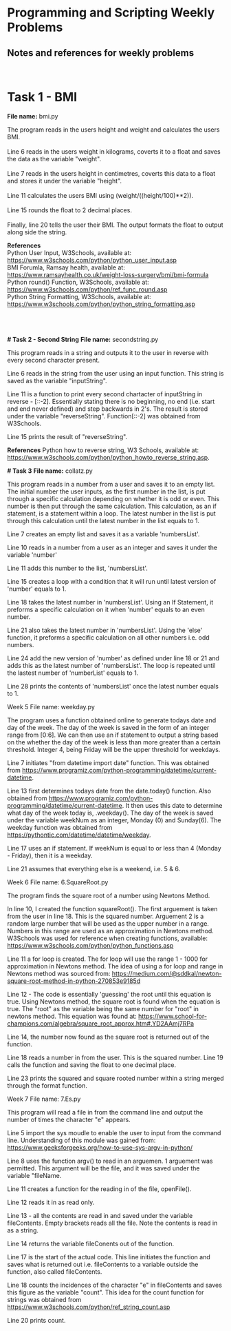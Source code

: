 # Programming and Scripting Weekly Problems <br />
## Notes and references for weekly problems
<br />

# Task 1 - BMI <br />
**File name:** bmi.py<br />

The program reads in the users height and weight and calculates the users BMI.  <br />
<br />
Line 6 reads in the users weight in kilograms, coverts it to a float and saves the data as the variable "weight".  <br />
<br />
Line 7 reads in the users height in centimetres, coverts this data to a float and stores it under the variable "height".  <br />
<br />
Line 11 calculates the users BMI using (weight/((height/100)**2)). <br /> 
<br />
Line 15 rounds the float to 2 decimal places. <br />
<br />
Finally, line 20 tells the user their BMI. The output formats the float to output along side the string. <br />

**References**<br />
Python User Input, W3Schools, available at: https://www.w3schools.com/python/python_user_input.asp<br />
BMI Forumla, Ramsay health, available at: https://www.ramsayhealth.co.uk/weight-loss-surgery/bmi/bmi-formula<br />
Python round() Function, W3Schools, available at: https://www.w3schools.com/python/ref_func_round.asp<br />
Python String Formatting, W3Schools, available at: https://www.w3schools.com/python/python_string_formatting.asp<br />
<br />
<br />
<br />

**# Task 2 - Second String**
**File name:** secondstring.py

This program reads in a string and outputs it to the user in reverse with every second character present.

Line 6 reads in the string from the user using an input function.  This string is saved as the variable "inputString". 

Line 11 is a function to print every second chartacter of inputString in reverse - [::-2]. Essentially stating there is no beginning, no end (i.e. start and end never defined) and step backwards in 2's. The result is stored under the variable "reverseString".  Function[::-2] was obtained from W3Schools.

Line 15 prints the result of "reverseString". 

**References**
Python how to reverse string, W3 Schools, available at: https://www.w3schools.com/python/python_howto_reverse_string.asp.


**# Task 3**
**File name:** collatz.py

This program reads in a number from a user and saves it to an empty list. The initial number the user inputs, as the first number in the list, is put through a specific calculation depending on whether it is odd or even. This number is then put through the same calculation.  This calculation, as an if statement, is a statement within a loop.  The latest number in the list is put through this calculation until the latest number in the list equals to 1.

Line 7 creates an empty list and saves it as a variable 'numbersList'.

Line 10 reads in a number from a user as an integer and saves it under the variable 'number'

Line 11 adds this number to the list, 'numbersList'. 

Line 15 creates a loop with a condition that it will run until latest version of 'number' equals to 1. 

Line 18 takes the latest number in 'numbersList'. Using an If Statement, it preforms a specific calculation on it when 'number' equals to an even number. 

Line 21 also takes the latest number in 'numbersList'. Using the 'else' function, it preforms a specific calculation on all other numbers i.e. odd numbers. 

Line 24 add the new version of 'number' as defined under line 18 or 21 and adds this as the latest number of 'numbersList'. The loop is repeated until the lastest number of 'numberList' equals to 1. 

Line 28 prints the contents of 'numbersList' once the latest number equals to 1. 




Week 5
File name: weekday.py

The program uses a function obtained online to generate todays date and day of the week.  The day of the week is saved in the form of an integer range from [0:6].  We can then use an if statement to output a string based on the whether the day of the week is less than more greater than a certain threshold.  Integer 4, being Friday will be the upper threshold for weekdays. 

Line 7 initiates "from datetime import date" function.  This was obtained from https://www.programiz.com/python-programming/datetime/current-datetime. 

Line 13 first determines todays date from the date.today() function.  Also obtained from https://www.programiz.com/python-programming/datetime/current-datetime.  It then uses this date to determine what day of the week today is, .weekday(). The day of the week is saved under the variable weekNum as an integer, Monday (0) and Sunday(6). The weekday function was obtained from https://pythontic.com/datetime/datetime/weekday. 

Line 17 uses an if statement. If weekNum is equal to or less than 4 (Monday - Friday), then it is a weekday. 

Line 21 assumes that everything else is a weekend, i.e. 5 & 6. 




Week 6 
File name: 6.SquareRoot.py

The program  finds the square root of a number using Newtons Method. 

In line 10, I created the function squareRoot().  The first arguement is taken from the user in line 18. This is the squared number.  Arguement 2 is a random large number that will be used as the upper number in a range. Numbers in this range are used as an approximation in Newtons method. W3Schools was used for reference when creating functions, available: https://www.w3schools.com/python/python_functions.asp

Line 11 a for loop is created.  The for loop will use the range 1 - 1000 for approximation in Newtons method. The idea of using a for loop and range in Newtons method was sourced from: https://medium.com/@sddkal/newton-square-root-method-in-python-270853e9185d 

Line 12 - The code is essentially 'guessing' the root until this equation is true. Using Newtons method, the square root is found when the equation is true.  The "root" as the variable being the same number for "root" in newtons method.  This equation was found at: https://www.school-for-champions.com/algebra/square_root_approx.htm#.YD2AAmj7RPa

Line 14, the number now found as the square root is returned out of the function. 

Line 18 reads a number in from the user.  This is the squared number. 
Line 19 calls the function and saving the float to one decimal place.

Line 23 prints the squared and square rooted number within a string merged through the format function. 



Week 7
File name: 7.Es.py

This program will read a file in from the command line and output the number of times the character "e" appears. 

Line 5 import the sys moudle to enable the user to input from the command line.  Understanding of this module was gained from: https://www.geeksforgeeks.org/how-to-use-sys-argv-in-python/

Line 8 uses the function argv() to read in an arguemen.  1 arguement was permitted. This argument will be the file, and it was saved under the variable "fileName. 

Line 11 creates a function for the reading in of the file, openFile().

Line 12 reads it in as read only. 

Line 13 - all the contents are read in and saved under the variable fileContents.  Empty brackets reads all the file. Note the contents is read in as a string.

Line 14 returns the variable fileConents out of the function. 

Line 17 is the start of the actual code.  This line initiates the function and saves what is returned out i.e. fileContents to a variable outside the function, also called fileContents. 

Line 18 counts the incidences of the character "e" in fileContents and saves this figure as the variable "count".  This idea for the count function for strings was obtained from https://www.w3schools.com/python/ref_string_count.asp

Line 20 prints count. 